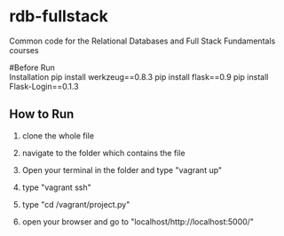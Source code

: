 rdb-fullstack
=============

Common code for the Relational Databases and Full Stack Fundamentals courses

#Before Run  
Installation
pip install werkzeug==0.8.3
pip install flask==0.9
pip install Flask-Login==0.1.3

## How to Run 
1. clone the whole file

2. navigate to the folder which contains the file

3. Open your terminal in the folder and type "vagrant up"

4. type "vagrant ssh"

5. type "cd /vagrant/project.py"

6. open your browser and go to "localhost/http://localhost:5000/"
